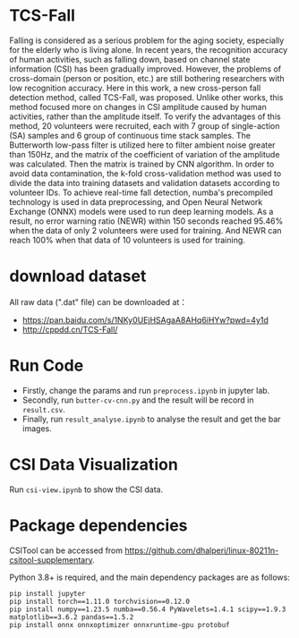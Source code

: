 # TCS-Fall
Falling is considered as a serious problem for the aging society, especially for the elderly who is living alone. In recent years, the recognition accuracy of human activities, such as falling down, based on channel state information (CSI) has been gradually improved. However, the problems of cross-domain (person or position, etc.) are still bothering researchers with low recognition accuracy. Here in this work, a new cross-person fall detection method, called TCS-Fall, was proposed. Unlike other works, this method focused more on changes in CSI amplitude caused by human activities, rather than the amplitude itself. To verify the advantages of this method, 20 volunteers were recruited, each with 7 group of single-action (SA) samples and 6 group of continuous time stack samples. The Butterworth low-pass filter is utilized here to filter ambient noise greater than 150Hz, and the matrix of the coefficient of variation of the amplitude was calculated. Then the matrix is trained by CNN algorithm. In order to avoid data contamination, the k-fold cross-validation method was used to divide the data into training datasets and validation datasets according to volunteer IDs. To achieve real-time fall detection, numba's precompiled technology is used in data preprocessing, and Open Neural Network Exchange (ONNX) models were used to run deep learning models. As a result, no error warning ratio (NEWR) within 150 seconds reached 95.46% when the data of only 2 volunteers were used for training. And NEWR can reach 100% when that data of 10 volunteers is used for training.

# download dataset
All raw data (".dat" file) can be downloaded at：
* https://pan.baidu.com/s/1NKy0UEjHSAgaA8AHq6iHYw?pwd=4y1d
* http://cppdd.cn/TCS-Fall/

# Run Code
* Firstly, change the params and run ```preprocess.ipynb``` in jupyter lab.
* Secondly, run ```butter-cv-cnn.py``` and the result will be record in ```result.csv```.
* Finally, run ```result_analyse.ipynb``` to analyse the result and get the bar images.

# CSI Data Visualization
Run ```csi-view.ipynb``` to show the CSI data.

# Package dependencies
CSITool can be accessed from https://github.com/dhalperi/linux-80211n-csitool-supplementary.

Python 3.8+ is required, and the main dependency packages are as follows:
```
pip install jupyter
pip install torch==1.11.0 torchvision==0.12.0
pip install numpy==1.23.5 numba==0.56.4 PyWavelets=1.4.1 scipy==1.9.3 matplotlib==3.6.2 pandas==1.5.2
pip install onnx onnxoptimizer onnxruntime-gpu protobuf
```
